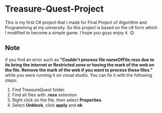 # Treasure-Quest-Project

This is my first C# project that i made for Final Project of Algorithm and Programming at my university. So this project is based on the c# form which I modified to become a simple game. I hope you guys enjoy it. 😊

## Note
if you find an error such as <b>"Couldn't process file nameOfFile.resx due to its bring the internet or Restricted zone or having the mark of the web on the file. Remove the mark of the web if you want to process these files."</b> while you were running it on visual studio. You can fix it with the following steps:

1. Find TreasureQuest folder.
2. Find all files with <b>.resx</b> extention
3. Right click on the file, then select <b>Properties</b>.
4. Select <b>Unblock</b>, click <b>apply</b> and <b>ok</b>.
